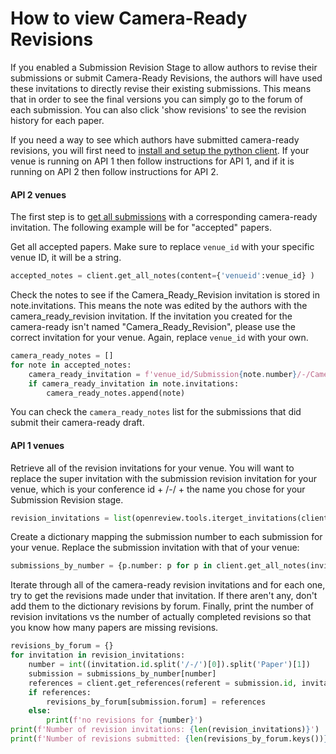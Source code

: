 # How to view Camera-Ready Revisions

If you enabled a Submission Revision Stage to allow authors to revise their submissions or submit Camera-Ready Revisions, the authors will have used these invitations to directly revise their existing submissions. This means that in order to see the final versions you can simply go to the forum of each submission. You can also click 'show revisions'  to see the revision history for each paper.&#x20;

If you need a way to see which authors have submitted camera-ready revisions, you will first need to [install and setup the python client](../../getting-started/using-the-api/installing-and-instantiating-the-python-client.md). If your venue is running on API 1 then follow instructions for API 1, and if it is running on API 2 then follow instructions for API 2.

#### API 2 venues

The first step is to [get all submissions](how-to-get-all-submissions.md) with a corresponding camera-ready invitation. The following example will be for "accepted" papers.&#x20;

Get all accepted papers. Make sure to replace `venue_id` with your specific venue ID, it will be a string.

```python
accepted_notes = client.get_all_notes(content={'venueid':venue_id} )
```

Check the notes to see if the Camera\_Ready\_Revision invitation is stored in note.invitations. This means the note was edited by the authors with the camera\_ready\_revision invitation. If the invitation you created for the camera-ready isn't named "Camera\_Ready\_Revision", please use the correct invitation for your venue. Again, replace `venue_id` with your own.

```python
camera_ready_notes = []
for note in accepted_notes:
    camera_ready_invitation = f'venue_id/Submission{note.number}/-/Camera_Ready_Revision'
    if camera_ready_invitation in note.invitations:
        camera_ready_notes.append(note)
```

You can check the `camera_ready_notes` list for the submissions that did submit their camera-ready draft.

#### API 1 venues

Retrieve all of the revision invitations for your venue. You will want to replace the super invitation with the submission revision invitation for your venue, which is your conference id + /-/ + the name you chose for your Submission Revision stage.&#x20;

```python
revision_invitations = list(openreview.tools.iterget_invitations(client, super = 'Your/Conference/ID/-/Camera_Ready_Revision', expired=True))
```

Create a dictionary mapping the submission number to each submission for your venue. Replace the submission invitation with that of your venue:&#x20;

```python
submissions_by_number = {p.number: p for p in client.get_all_notes(invitation = 'Your/Conference/ID/-/Submission')}
```

Iterate through all of the camera-ready revision invitations and for each one, try to get the revisions made under that invitation. If there aren't any, don't add them to the dictionary revisions by forum. Finally, print the number of revision invitations vs the number of actually completed revisions so that you know how many papers are missing revisions.

```python
revisions_by_forum = {}
for invitation in revision_invitations: 
    number = int((invitation.id.split('/-/')[0]).split('Paper')[1])
    submission = submissions_by_number[number]
    references = client.get_references(referent = submission.id, invitation = invitation.id)
    if references:
        revisions_by_forum[submission.forum] = references
    else:
        print(f'no revisions for {number}')
print(f'Number of revision invitations: {len(revision_invitations)}')
print(f'Number of revisions submitted: {len(revisions_by_forum.keys())}')
```

